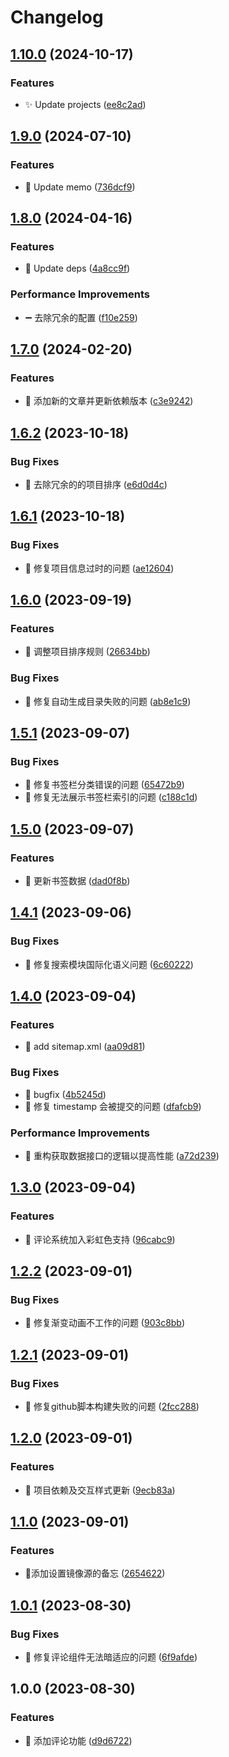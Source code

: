 # Changelog

## [1.10.0](https://github.com/viarotel/viarotel.github.io/compare/v1.9.0...v1.10.0) (2024-10-17)


### Features

* ✨ Update projects ([ee8c2ad](https://github.com/viarotel/viarotel.github.io/commit/ee8c2ad3d8b0b3447a78ad5f8c9cc80d361e4a88))

## [1.9.0](https://github.com/viarotel/viarotel.github.io/compare/v1.8.0...v1.9.0) (2024-07-10)


### Features

* 🚀 Update memo ([736dcf9](https://github.com/viarotel/viarotel.github.io/commit/736dcf9bcdefd80ac665c8ee19e5472d6b0a4ed7))

## [1.8.0](https://github.com/viarotel/viarotel.github.io/compare/v1.7.0...v1.8.0) (2024-04-16)


### Features

* 🚀 Update deps ([4a8cc9f](https://github.com/viarotel/viarotel.github.io/commit/4a8cc9f1c729ef726c0966da329846b614f290e4))


### Performance Improvements

* ➖ 去除冗余的配置 ([f10e259](https://github.com/viarotel/viarotel.github.io/commit/f10e259266a65ca383d326f865ed2d97b94fb919))

## [1.7.0](https://github.com/viarotel/viarotel.github.io/compare/v1.6.2...v1.7.0) (2024-02-20)


### Features

* 🎉 添加新的文章并更新依赖版本 ([c3e9242](https://github.com/viarotel/viarotel.github.io/commit/c3e9242ef069f5fbdb2e6b355949e22a30436112))

## [1.6.2](https://github.com/viarotel/viarotel.github.io/compare/v1.6.1...v1.6.2) (2023-10-18)


### Bug Fixes

* 🔧 去除冗余的的项目排序 ([e6d0d4c](https://github.com/viarotel/viarotel.github.io/commit/e6d0d4c80b5e861e3bd4b40e54f36001905f66ac))

## [1.6.1](https://github.com/viarotel/viarotel.github.io/compare/v1.6.0...v1.6.1) (2023-10-18)


### Bug Fixes

* 📝 修复项目信息过时的问题 ([ae12604](https://github.com/viarotel/viarotel.github.io/commit/ae12604025eca2638fd96688bcbd0a2c36ccf834))

## [1.6.0](https://github.com/viarotel/viarotel.github.io/compare/v1.5.1...v1.6.0) (2023-09-19)


### Features

* 🚀 调整项目排序规则 ([26634bb](https://github.com/viarotel/viarotel.github.io/commit/26634bbf7e9fa5871d1afb4a5f218fe058a157f9))


### Bug Fixes

* 🔧 修复自动生成目录失败的问题 ([ab8e1c9](https://github.com/viarotel/viarotel.github.io/commit/ab8e1c98e20bc0ec8704b2d75b5718d20175af39))

## [1.5.1](https://github.com/viarotel/viarotel.github.io/compare/v1.5.0...v1.5.1) (2023-09-07)


### Bug Fixes

* 📝 修复书签栏分类错误的问题 ([65472b9](https://github.com/viarotel/viarotel.github.io/commit/65472b9e1f4d2505affdc392c4d71fb1e5811e01))
* 🔧 修复无法展示书签栏索引的问题 ([c188c1d](https://github.com/viarotel/viarotel.github.io/commit/c188c1dd86f45b23bb41e38c375a3e811239958e))

## [1.5.0](https://github.com/viarotel/viarotel.github.io/compare/v1.4.1...v1.5.0) (2023-09-07)


### Features

* 🚀 更新书签数据 ([dad0f8b](https://github.com/viarotel/viarotel.github.io/commit/dad0f8b9c9426d950c994a0673f6bde2f1b47740))

## [1.4.1](https://github.com/viarotel/viarotel.github.io/compare/v1.4.0...v1.4.1) (2023-09-06)


### Bug Fixes

* 📝 修复搜索模块国际化语义问题 ([6c60222](https://github.com/viarotel/viarotel.github.io/commit/6c60222cc171813ab0de2e820ab3d611e5c7f101))

## [1.4.0](https://github.com/viarotel/viarotel.github.io/compare/v1.3.0...v1.4.0) (2023-09-04)


### Features

* 🚀 add sitemap.xml ([aa09d81](https://github.com/viarotel/viarotel.github.io/commit/aa09d81aec86a73ac76ab1c14a4a268b9389a09e))


### Bug Fixes

* 🐛 bugfix ([4b5245d](https://github.com/viarotel/viarotel.github.io/commit/4b5245d57dff18c63ff67fa9ec1ff49062faa33a))
* 🔧 修复 timestamp 会被提交的问题 ([dfafcb9](https://github.com/viarotel/viarotel.github.io/commit/dfafcb909e3c45f486b5851cb997f60d75da4162))


### Performance Improvements

* 🔨 重构获取数据接口的逻辑以提高性能 ([a72d239](https://github.com/viarotel/viarotel.github.io/commit/a72d239985594374e64e0d6a06524ea0d6eb7591))

## [1.3.0](https://github.com/viarotel/viarotel.github.io/compare/v1.2.2...v1.3.0) (2023-09-04)


### Features

* 🚀 评论系统加入彩虹色支持 ([96cabc9](https://github.com/viarotel/viarotel.github.io/commit/96cabc973a0f51c649eca509b12aaceec3797181))

## [1.2.2](https://github.com/viarotel/viarotel.github.io/compare/v1.2.1...v1.2.2) (2023-09-01)


### Bug Fixes

* 🔧 修复渐变动画不工作的问题 ([903c8bb](https://github.com/viarotel/viarotel.github.io/commit/903c8bb16845f1fae7b2923e5b7c7661650fa9a6))

## [1.2.1](https://github.com/viarotel/viarotel.github.io/compare/v1.2.0...v1.2.1) (2023-09-01)


### Bug Fixes

* 🔧 修复github脚本构建失败的问题 ([2fcc288](https://github.com/viarotel/viarotel.github.io/commit/2fcc28820dea0f2001b5e2fffc8fb0fec9ed8ec1))

## [1.2.0](https://github.com/viarotel/viarotel.github.io/compare/v1.1.0...v1.2.0) (2023-09-01)


### Features

* 🚀 项目依赖及交互样式更新 ([9ecb83a](https://github.com/viarotel/viarotel.github.io/commit/9ecb83abff5c258a2c54abfb6a82529abecef4a6))

## [1.1.0](https://github.com/viarotel/viarotel.github.io/compare/v1.0.1...v1.1.0) (2023-09-01)


### Features

* 📝添加设置镜像源的备忘 ([2654622](https://github.com/viarotel/viarotel.github.io/commit/26546227599a774b1ca5e8a210d21bbbcf1e4a58))

## [1.0.1](https://github.com/viarotel/viarotel.github.io/compare/v1.0.0...v1.0.1) (2023-08-30)


### Bug Fixes

* 🔧 修复评论组件无法暗适应的问题 ([6f9afde](https://github.com/viarotel/viarotel.github.io/commit/6f9afde492bd72e629ba96768780584e8ee352f2))

## 1.0.0 (2023-08-30)


### Features

* 🚀 添加评论功能 ([d9d6722](https://github.com/viarotel/viarotel.github.io/commit/d9d6722206fa5ecb4d7481da93232165f6c33a2c))
